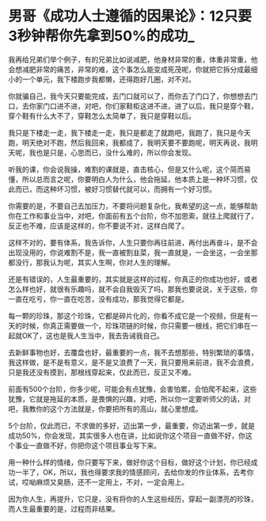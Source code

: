 # 男哥《成功人士遵循的因果论》：12只要3秒钟帮你先拿到50%的成功_

我再给兄弟们举个例子，有的兄弟比如说减肥，他身材非常的重，体重非常重，他会想减肥非常的痛苦，非常的难，这个事怎么能变成死茂呢，你就把它拆分成最细小的一个单元，我下楼跑步我都懒，还得跑好几圈，对不对。

你就骗自己，我今天只要能完成，去门口就可以了，而你去了门口了，你想想去门口，去你家门口进不进，对吧，你们家鞋柜这进不进，进了以后，我只是穿个鞋，穿个鞋有什么大不了，穿鞋怎么太简单了，我只是穿鞋以后。

我只是下楼走一走，我下楼走一走，我只是都走了就跑吧，我跑了，我只是今天跑，明天绝对不跑，然后我回来，我都成了，我明天要不要跑呢，明天再说，我明天呢，我也是只是，心思而已，没什么难的，所以你会发现。

听我的课，你会说我操，难割的课就是，直击核心，但是又什么呢，这个简而易懂，所以总而言之呢，你要明白人为什么，他会拖延，他本质上是一种坏习惯，仅此而已，而这种坏习惯，被好习惯替代就可以，而拥有一个好习惯。

你需要的是，不要自己去加压力，不要将问题复杂化，我希望的这一点，能够帮助你在工作和事业当中，对吧，你面前有五个台阶，你不加思索，就往上爬就行了，反正也不难，应该是这样的，你不要说不对，这样白爬了。

这样不对的，要有体系，我告诉你，人生只要你再往前进，再付出再奋斗，是不会出现没用的，你说难割不是，我一直被割韭菜，我一直就是，一会坐这，一会坐那都没行，那我认为呢，其实人生啊，你对人生的理解。

还是有错误的，人生最重要的，其实就是这样的过程，你真正的你成功也好，或者怎么样也好，就很有乐趣吗，就不会自我毁灭了吗，那我也要说说，关于这些，你一直在吃亏，你一直在吃苦，没有成功，那我觉得它都是。

每一颗的珍珠，那这个珍珠，它都是碎片化的，你看不成它是一个视频，但是有一天的时候，你真正需要做一个，珍珠项链的时候，你只需要一根线，把它们串在一起就OK了，这也是我人生当中，我去告诫我自己。

去新鲜事物也好，去覆盘也好，最重要的一点，我不去想那些，特别繁琐的事情，我这样做，是不是有意义，是不是又浪费了一天，我只要用来前进，我不会浪费，只是我还没有摸到，那根线穿起来，仅此而已，反正又不难。

前面有500个台阶，你多少呢，可能会有点犹豫，会害怕累，会怕爬不起来，这些犹豫，它就是拖延的本质，是畏惧的兴趣，对吧，所以你一定要听师父的话，对吧，我教你的这个方法就是，你要把所有的高山，就心里想成。

5个台阶，仅此而已，不求做的多好，迈出第一步，最重要，你迈出第一步，就是成功50%，你会发现，其实很多人也在讲，比如说你这个项目一直做不好，你这个事业一直做不好，你把你这个项目事业写下来。

用一种什么样的情绪，你只要写下来，做好你这个目标，做好这个计划，你已经成功一半了，OK，所以，我也得要求我的情感顾问，去给你发的作业体系，去考你试，哎呦麻烦又臭肠，还不一定用上，不对，一定会用上。

因为你人生，再提升，它只是，没有将你的人生这些经历，穿起一副漂亮的珍珠，而人生最重要的是，过程而非结果。